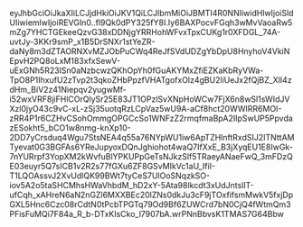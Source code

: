 eyJhbGciOiJkaXIiLCJjdHkiOiJKV1QiLCJlbmMiOiJBMTI4R0NNIiwidHlwIjoiSldUIiwiemlwIjoiREVGIn0..fl9Qk0dPY325fY8I.Iy6BAXPocvFGqh3wMvVaoaRw5mZg7YHCTGEkeeQzvG38xDDNjgYRRHohWFvxTpxCUKg1r0XFDGL_74A-uvtJy-3KKr9smP_x1B5DrSNXr1stYeZR-daNy8m3dZTAORNXvMZJObPuCWq4ReJfSVdUDZgYbDpU8HnyhoV4VkiNEpvH2PQ8oLxM183xfxSewV-uExGNh5R23ISn0aNzbcwzQKhOpYh0fGuAKYMxZfiEZKaKbRyVWa-TpO8P1IhxufU2zTvp2t3qkoZHbPpzfVHATgofxOlz4gBU2liUeJx2fQjBZ_XlI4zdHm_BiV2z41Niepqv2yugwMf-i52wxVRF8jiFHlCOrQlySr25E83JT1OPzlSvXNpHoWCw7FjX6n8wSl1sWIdJVXzl0jyO43c9vC-xL-zSj35uotqRzLCpVaz5wU9A-aCf8hct20WWIRR6MOI-zRR4P1r6CZHvCSohOmmgOPGCcSo1WNFzZ2rmqfmaBpA2IIpSwUP5PpvdazESokht5_bCO1w8nmg-knXp10-2DD7yCrsduq4Wgu7StsNEA4q55a76NYpWU1iw6ApTZHlnftRxdSIJ2ITNttAMTyevat0G3BGFAs6YReJupyoxDQnJghiohot4waQ7IfXxE_B3jXyqEU1E8IwGk-7nYURrpf3YopXM2kWvfuBlYPKUPpGeTsNJkzSlf5TRaeyANaeFwQ_3mFDzQE03euyr5Q7sICB1v2R2s77fGXu6ZF8GSvMIkVc1aU_IfiI-T1LQOAssvJ2XvUdlQK99BWt7tyCeS7UlOoSNqzkSO-iov5A2o5taSHCMhsHWaVhbdM_hD2xY-5Ata98lkcdt3xUdJntslIT-ufCqh_xAHreN6aN2nGZl6MXXBEc20lZNs0dkJu3cF9jTOxfifsmMwkV5fxjDpGXL5Hnc6Czc08rCdtN0tPcbTPGTq79Od9Bf6ZUWCrd7bN0CjQ4fWtmQm3PFisFuMQi7F84a_R_b-DTxKIsCko_l7907bA.wrPNnBbvsK1TMAS7G64Bbw